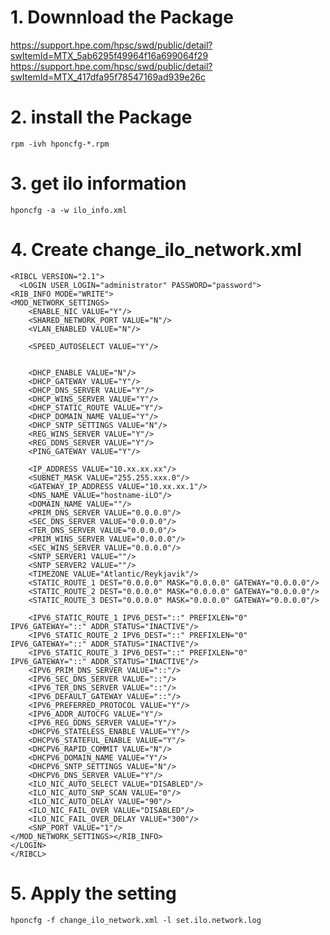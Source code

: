 # 1. Downnload the Package
https://support.hpe.com/hpsc/swd/public/detail?swItemId=MTX_5ab6295f49964f16a699064f29
https://support.hpe.com/hpsc/swd/public/detail?swItemId=MTX_417dfa95f78547169ad939e26c

# 2. install the Package
`rpm -ivh hponcfg-*.rpm`

# 3. get ilo information
`hponcfg -a -w ilo_info.xml`

# 4. Create change_ilo_network.xml
```
<RIBCL VERSION="2.1">
  <LOGIN USER_LOGIN="administrator" PASSWORD="password">
<RIB_INFO MODE="WRITE">
<MOD_NETWORK_SETTINGS>
    <ENABLE_NIC VALUE="Y"/>
    <SHARED_NETWORK_PORT VALUE="N"/>
    <VLAN_ENABLED VALUE="N"/>

    <SPEED_AUTOSELECT VALUE="Y"/>


    <DHCP_ENABLE VALUE="N"/>
    <DHCP_GATEWAY VALUE="Y"/>
    <DHCP_DNS_SERVER VALUE="Y"/>
    <DHCP_WINS_SERVER VALUE="Y"/>
    <DHCP_STATIC_ROUTE VALUE="Y"/>
    <DHCP_DOMAIN_NAME VALUE="Y"/>
    <DHCP_SNTP_SETTINGS VALUE="N"/>
    <REG_WINS_SERVER VALUE="Y"/>
    <REG_DDNS_SERVER VALUE="Y"/>
    <PING_GATEWAY VALUE="Y"/>

    <IP_ADDRESS VALUE="10.xx.xx.xx"/>
    <SUBNET_MASK VALUE="255.255.xxx.0"/>
    <GATEWAY_IP_ADDRESS VALUE="10.xx.xx.1"/>
    <DNS_NAME VALUE="hostname-iLO"/>
    <DOMAIN_NAME VALUE=""/>
    <PRIM_DNS_SERVER VALUE="0.0.0.0"/>
    <SEC_DNS_SERVER VALUE="0.0.0.0"/>
    <TER_DNS_SERVER VALUE="0.0.0.0"/>
    <PRIM_WINS_SERVER VALUE="0.0.0.0"/>
    <SEC_WINS_SERVER VALUE="0.0.0.0"/>
    <SNTP_SERVER1 VALUE=""/>
    <SNTP_SERVER2 VALUE=""/>
    <TIMEZONE VALUE="Atlantic/Reykjavik"/>
    <STATIC_ROUTE_1 DEST="0.0.0.0" MASK="0.0.0.0" GATEWAY="0.0.0.0"/>
    <STATIC_ROUTE_2 DEST="0.0.0.0" MASK="0.0.0.0" GATEWAY="0.0.0.0"/>
    <STATIC_ROUTE_3 DEST="0.0.0.0" MASK="0.0.0.0" GATEWAY="0.0.0.0"/>

    <IPV6_STATIC_ROUTE_1 IPV6_DEST="::" PREFIXLEN="0" IPV6_GATEWAY="::" ADDR_STATUS="INACTIVE"/>
    <IPV6_STATIC_ROUTE_2 IPV6_DEST="::" PREFIXLEN="0" IPV6_GATEWAY="::" ADDR_STATUS="INACTIVE"/>
    <IPV6_STATIC_ROUTE_3 IPV6_DEST="::" PREFIXLEN="0" IPV6_GATEWAY="::" ADDR_STATUS="INACTIVE"/>
    <IPV6_PRIM_DNS_SERVER VALUE="::"/>
    <IPV6_SEC_DNS_SERVER VALUE="::"/>
    <IPV6_TER_DNS_SERVER VALUE="::"/>
    <IPV6_DEFAULT_GATEWAY VALUE="::"/>
    <IPV6_PREFERRED_PROTOCOL VALUE="Y"/>
    <IPV6_ADDR_AUTOCFG VALUE="Y"/>
    <IPV6_REG_DDNS_SERVER VALUE="Y"/>
    <DHCPV6_STATELESS_ENABLE VALUE="Y"/>
    <DHCPV6_STATEFUL_ENABLE VALUE="Y"/>
    <DHCPV6_RAPID_COMMIT VALUE="N"/>
    <DHCPV6_DOMAIN_NAME VALUE="Y"/>
    <DHCPV6_SNTP_SETTINGS VALUE="N"/>
    <DHCPV6_DNS_SERVER VALUE="Y"/>
    <ILO_NIC_AUTO_SELECT VALUE="DISABLED"/>
    <ILO_NIC_AUTO_SNP_SCAN VALUE="0"/>
    <ILO_NIC_AUTO_DELAY VALUE="90"/>
    <ILO_NIC_FAIL_OVER VALUE="DISABLED"/>
    <ILO_NIC_FAIL_OVER_DELAY VALUE="300"/>
    <SNP_PORT VALUE="1"/>
</MOD_NETWORK_SETTINGS></RIB_INFO>
</LOGIN>
</RIBCL>
```

# 5. Apply the setting
`hponcfg -f change_ilo_network.xml -l set.ilo.network.log`

